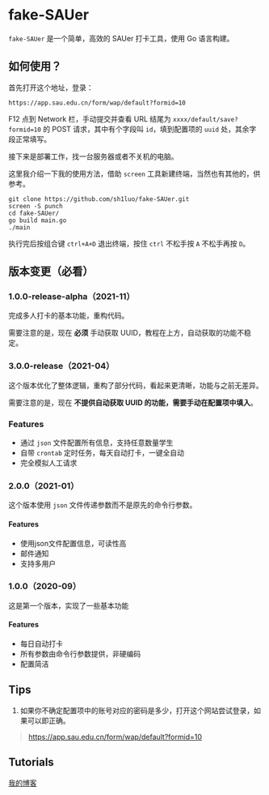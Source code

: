 # fake-SAUer

`fake-SAUer` 是一个简单，高效的 SAUer 打卡工具，使用 Go 语言构建。

## 如何使用？

首先打开这个地址，登录：

```
https://app.sau.edu.cn/form/wap/default?formid=10
```

F12 点到 Network 栏，手动提交并查看 URL 结尾为 `xxxx/default/save?formid=10` 的 POST 请求，其中有个字段叫 `id`，填到配置项的 `uuid` 处，其余字段正常填写。

接下来是部署工作，找一台服务器或者不关机的电脑。

这里我介绍一下我的使用方法，借助 `screen` 工具新建终端，当然也有其他的，供参考。

```shell
git clone https://github.com/sh1luo/fake-SAUer.git
screen -S punch
cd fake-SAUer/
go build main.go
./main
```

执行完后按组合键 `ctrl+A+D` 退出终端，按住 `ctrl` 不松手按 `A` 不松手再按 `D`。

## 版本变更（必看）

###  1.0.0-release-alpha（2021-11）

完成多人打卡的基本功能，重构代码。

需要注意的是，现在 **必须** 手动获取 UUID，教程在上方，自动获取的功能不稳定。

### 3.0.0-release（2021-04）

这个版本优化了整体逻辑，重构了部分代码，看起来更清晰，功能与之前无差异。

需要注意的是，现在 **不提供自动获取 UUID 的功能，需要手动在配置项中填入**。

### Features

- 通过 `json` 文件配置所有信息，支持任意数量学生
- 自带 `crontab` 定时任务，每天自动打卡，一键全自动
- 完全模拟人工请求

### 2.0.0（2021-01）

这个版本使用 `json` 文件传递参数而不是原先的命令行参数。

#### Features

- 使用json文件配置信息，可读性高
- 邮件通知
- 支持多用户

### 1.0.0（2020-09）

这是第一个版本，实现了一些基本功能

#### Features

- 每日自动打卡
- 所有参数由命令行参数提供，非硬编码
- 配置简洁

## Tips

1. 如果你不确定配置项中的账号对应的密码是多少，打开这个网站尝试登录，如果可以即正确。

> https://app.sau.edu.cn/form/wap/default?formid=10

## Tutorials

[我的博客](https://kcode.icu/)